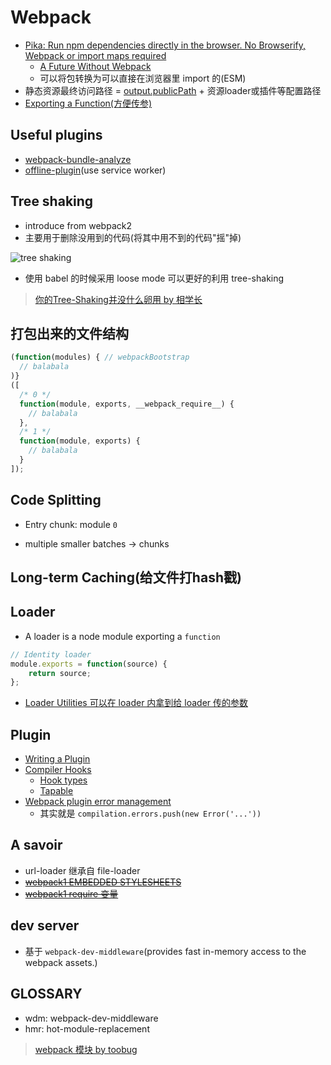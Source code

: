 # Webpack

* [Pika: Run npm dependencies directly in the browser. No Browserify, Webpack or import maps required](https://github.com/pikapkg/web)
  * [A Future Without Webpack](https://www.pikapkg.com/blog/pika-web-a-future-without-webpack/)
  * 可以将包转换为可以直接在浏览器里 import 的(ESM)
* 静态资源最终访问路径 = [output.publicPath](https://doc.webpack-china.org/guides/public-path/) + 资源loader或插件等配置路径
* [Exporting a Function(方便传参)](https://webpack.js.org/configuration/configuration-types/#exporting-a-function)

## Useful plugins

* [webpack-bundle-analyze](https://github.com/webpack-contrib/webpack-bundle-analyzer)
* [offline-plugin](https://offline-plugin.now.sh/)(use service worker)

## Tree shaking

* introduce from webpack2
* 主要用于删除没用到的代码(将其中用不到的代码"摇"掉)

![tree shaking](https://user-gold-cdn.xitu.io/2018/1/4/160bfdcf2a31ce4a)

* 使用 babel 的时候采用 loose mode 可以更好的利用 tree-shaking

> [你的Tree-Shaking并没什么卵用 by 相学长](https://zhuanlan.zhihu.com/p/32831172)

## 打包出来的文件结构

```javascript
(function(modules) { // webpackBootstrap
  // balabala
)}
([
  /* 0 */
  function(module, exports, __webpack_require__) {
    // balabala
  },
  /* 1 */
  function(module, exports) {
    // balabala
  }
]);
```

## Code Splitting

* Entry chunk: module `0`

* multiple smaller batches -> chunks

## Long-term Caching(给文件打hash戳)

## Loader

* A loader is a node module exporting a `function`

```javascript
// Identity loader
module.exports = function(source) {
    return source;
};
```

* [Loader Utilities 可以在 loader 内拿到给 loader 传的参数](https://webpack.js.org/contribute/writing-a-loader/#loader-utilities)

## Plugin

* [Writing a Plugin](https://webpack.js.org/contribute/writing-a-plugin/)
* [Compiler Hooks](https://webpack.js.org/api/compiler-hooks/)
  * [Hook types](https://github.com/webpack/tapable#hook-types)
  * [Tapable](https://github.com/webpack/tapable#tapable)
* [Webpack plugin error management](https://stackoverflow.com/questions/42364742/webpack-plugin-error-management)
  * 其实就是 `compilation.errors.push(new Error('...'))`

## A savoir

* url-loader 继承自 file-loader
* ~~[webpack1 EMBEDDED STYLESHEETS](https://webpack.github.io/docs/stylesheets.html)~~
* ~~[webpack1 require 变量](https://webpack.github.io/docs/context.html)~~

## dev server

* 基于 `webpack-dev-middleware`(provides fast in-memory access to the webpack assets.)

## GLOSSARY

* wdm: webpack-dev-middleware
* hmr: hot-module-replacement

> [webpack 模块 by toobug](https://webpack.toobug.net/zh-cn/chapter2/)